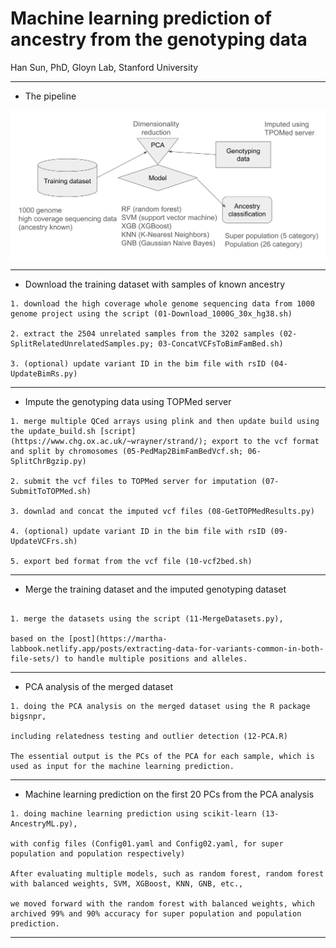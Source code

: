 # Machine learning prediction of ancestry from the genotyping data

Han Sun, PhD, Gloyn Lab, Stanford University

----------


- The pipeline

![Pipeline.png](Pipeline.png)

----------

- Download the training dataset with samples of known ancestry

```
1. download the high coverage whole genome sequencing data from 1000 genome project using the script (01-Download_1000G_30x_hg38.sh)

2. extract the 2504 unrelated samples from the 3202 samples (02-SplitRelatedUnrelatedSamples.py; 03-ConcatVCFsToBimFamBed.sh)

3. (optional) update variant ID in the bim file with rsID (04-UpdateBimRs.py)

```

----------

- Impute the genotyping data using TOPMed server

```
1. merge multiple QCed arrays using plink and then update build using the update_build.sh [script](https://www.chg.ox.ac.uk/~wrayner/strand/); export to the vcf format and split by chromosomes (05-PedMap2BimFamBedVcf.sh; 06-SplitChrBgzip.py)

2. submit the vcf files to TOPMed server for imputation (07-SubmitToTOPMed.sh)

3. downlad and concat the imputed vcf files (08-GetTOPMedResults.py)

4. (optional) update variant ID in the bim file with rsID (09-UpdateVCFrs.sh)

5. export bed format from the vcf file (10-vcf2bed.sh)

```

----------

- Merge the training dataset and the imputed genotyping dataset

```

1. merge the datasets using the script (11-MergeDatasets.py), 

based on the [post](https://martha-labbook.netlify.app/posts/extracting-data-for-variants-common-in-both-file-sets/) to handle multiple positions and alleles. 

```

----------

- PCA analysis of the merged dataset

```
1. doing the PCA analysis on the merged dataset using the R package bigsnpr, 

including relatedness testing and outlier detection (12-PCA.R)

The essential output is the PCs of the PCA for each sample, which is used as input for the machine learning prediction.
```


----------

- Machine learning prediction on the first 20 PCs from the PCA analysis

```
1. doing machine learning prediction using scikit-learn (13-AncestryML.py), 

with config files (Config01.yaml and Config02.yaml, for super population and population respectively)

After evaluating multiple models, such as random forest, random forest with balanced weights, SVM, XGBoost, KNN, GNB, etc., 

we moved forward with the random forest with balanced weights, which archived 99% and 90% accuracy for super population and population prediction.
```

----------
